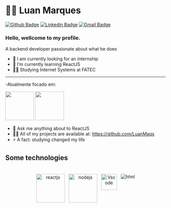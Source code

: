 # :man_technologist: Luan Marques

[![Github Badge](https://img.shields.io/badge/-Github-000?style=flat-square&logo=Github&logoColor=white&link=https:https://github.com/LuanMaqs)](https://github.com/LuanMaqs)
[![Linkedin Badge](https://img.shields.io/badge/-LinkedIn-blue?style=flat-square&logo=Linkedin&logoColor=white&link=https:https://www.linkedin.com/in/luan-marques-66832b31b/)](https://www.linkedin.com/in/luan-marques-66832b31b/)
[![Gmail Badge](https://img.shields.io/badge/-Gmail-c14438?style=flat-square&logo=Gmail&logoColor=white&link=mailto:lm7007fernandes@gmail.com)](lm7007fernandes@gmail.com)

### Hello, wellcome to my profile.

A backend developer passionate about what he does

- 🔭 I am currently looking for an internship  
- 🌱 I’m currently learning ReactJS
- 👨‍🎓 Studying Internet Systems at FATEC


---

  -Atualmente focado em:
<div display = "inline" >
  <img width = 90 hidth = 90 src = "https://www.shinteck.it/wp-content/uploads/2019/07/reactjs-card-300x150.png"/>
<img width = 90 hidth = 90 src = "https://miro.medium.com/v2/1*aeWo6e6FC8InJwBl3TmpDw.jpeg" />
</div>




  

- 💬 Ask me anything about to ReactJS
- 👨‍💻 All of my projects are available at: https://github.com/LuanMaqs
- ⚡ A fact: studying changed my life 

 ## Some technologies
<div align="center">
 <br>
<img src="https://www.shinteck.it/wp-content/uploads/2019/07/reactjs-card-300x150.png" alt="reactjs" style="vertical-align:top; margin:4px"  width = 90 hidth = 90 >
<img src="https://miro.medium.com/v2/1*aeWo6e6FC8InJwBl3TmpDw.jpeg" alt="nodejs" style="vertical-align:top; margin:4px"  width = 90 hidth = 90>
<img src="https://upload.wikimedia.org/wikipedia/commons/thumb/9/9a/Visual_Studio_Code_1.35_icon.svg/512px-Visual_Studio_Code_1.35_icon.svg.png?20210804221519" alt="Vscode" style="vertical-align:top; margin:4px"  width = 50 hidth = 50>
<img src="https://img.shields.io/badge/HTML-E34F26?style=for-the-badge&logo=html5&logoColor=white" alt="html" style="vertical-align:top; margin:4px">
<br>
</div>

<br>
</div>
